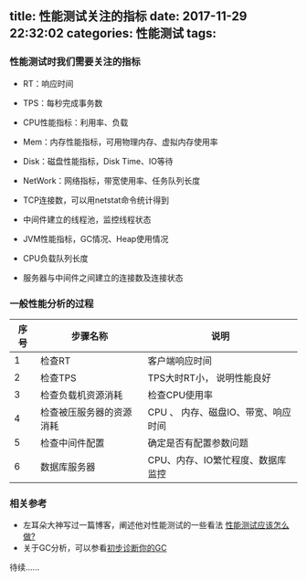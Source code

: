 title: 性能测试关注的指标
date: 2017-11-29 22:32:02
categories: 性能测试
tags:
---

### 性能测试时我们需要关注的指标

- RT：响应时间

- TPS：每秒完成事务数

- CPU性能指标：利用率、负载

- Mem：内存性能指标，可用物理内存、虚拟内存使用率

- Disk：磁盘性能指标，Disk Time、IO等待

- NetWork：网络指标，带宽使用率、任务队列长度


- TCP连接数，可以用netstat命令统计得到

- 中间件建立的线程池，监控线程状态

- JVM性能指标，GC情况、Heap使用情况

- CPU负载队列长度

- 服务器与中间件之间建立的连接数及连接状态



### 一般性能分析的过程


| 序号 | 步骤名称 | 说明 | 
| -- | -- | -- |
| 1 | 检查RT | 客户端响应时间 |
| 2 | 检查TPS | TPS大时RT小， 说明性能良好 |
| 3 | 检查负载机资源消耗 | 检查CPU使用率 | 
| 4 | 检查被压服务器的资源消耗 | CPU 、 内存、磁盘IO、带宽、响应时间|
| 5 | 检查中间件配置 | 确定是否有配置参数问题 |
| 6 | 数据库服务器 | CPU、内存、IO繁忙程度、数据库监控|

### 相关参考
- 左耳朵大神写过一篇博客，阐述他对性能测试的一些看法 [性能测试应该怎么做?](https://coolshell.cn/articles/17381.html)
- 关于GC分析，可以参看[初步诊断你的GC](http://www.jianshu.com/p/5ace2a0cafa4)

待续......
